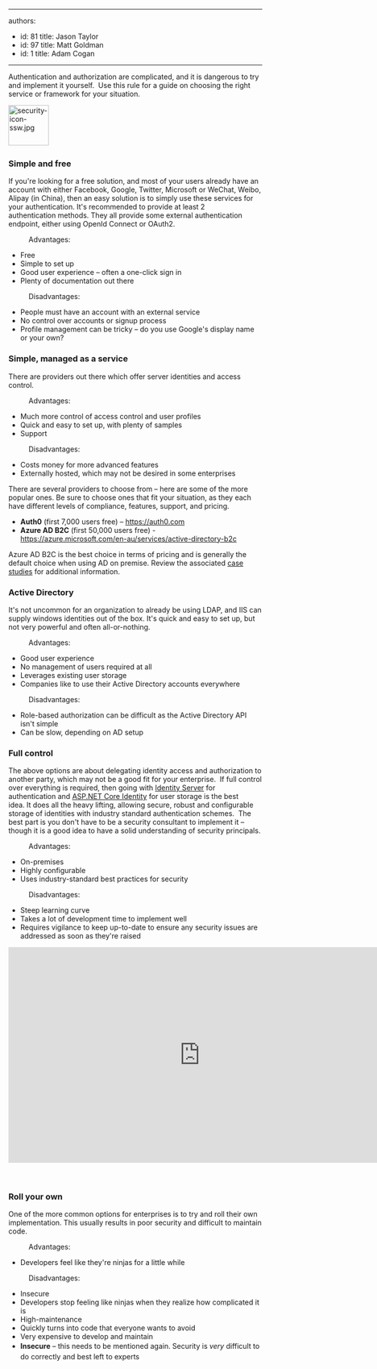 

---
authors:
  - id: 81
    title: Jason Taylor
  - id: 97
    title: Matt Goldman
  - id: 1
    title: Adam Cogan
---




<span class='intro'> <p>​Authentication and authorization are complicated, and it is dangerous to try and implement it yourself.&#160; Use this rule for a guide on choosing the right service or framework for your situation.​​<br></p><dl class="image"><dt>​<img src="/PublishingImages/security-icon-ssw.jpg" alt="security-icon-ssw.jpg" style="width&#58;80px;height&#58;80px;" />​<br></dt></dl> </span>

<h3>Simple and free</h3><p>If you're looking for a free solution, and&#160;most of your users already have an account with either Facebook, Google, Twitter,&#160;Microsoft or WeChat, Weibo, Alipay (in China), then&#160;an easy solution is to simply use these services for your authentication. It's recommended to provide at least 2 authentication&#160;methods​. ​They all provide some external authentication endpoint, either using OpenId Connect or OAuth2.</p><dd class="ssw15-rteElement-FigureGood">
   Advantages​​&#58;<br></dd><ul><li>Free</li><li>Simple to set up</li><li>Good user experience – often a one-click sign in</li><li>Plenty of documentation out there</li></ul><dd class="ssw15-rteElement-FigureBad">
   Disadvantages​​&#58;<br></dd><ul><li>People must have an account with an external service</li><li>No control over accounts or signup process</li><li>Profile management can be​ tricky – do you use Google's display name or your own?</li></ul><h3>Simple, managed as a service</h3><p>There are providers out there which offer server identities and access control.</p><dd class="ssw15-rteElement-FigureGood">
   Advantages​​​&#58;<br></dd><ul><li>Much more control of access control and user profiles</li><li>Quick and easy to set up, with plenty of samples</li><li>Support</li></ul><dd class="ssw15-rteElement-FigureBad">
   Disadvantages​&#58;<br></dd><ul><li>Costs money for more advanced features</li><li>Externally hosted, which may not be desired in some enterprises</li></ul><p>There are several providers to choose from – here are some of the more popular ones. Be sure to choose ones that fit your situation, as they each have different levels of compliance, features, support, and pricing.</p><ul><li><b>Auth0</b> (first 7,000 users free) – <a href="https&#58;//auth0.com/">https&#58;//auth0.com​</a><br></li><li><b>Azure AD B2C</b><b></b> (first 50,000 users free) - <a href="https&#58;//azure.microsoft.com/en-au/services/active-directory-b2c/">https&#58;//azure.microsoft.com/en-au/services/active-directory-b2c​</a><br></li></ul><div>Azure AD B2C is the best choice in terms of pricing and is generally the default choice when using AD on premise. Review the associated <a href="https&#58;//azure.microsoft.com/en-au/case-studies/?term=B2C">case studies</a> for additional information.​<br></div><h3>Active Directory</h3><p>It's not uncommon for an organization to already be using LDAP, and IIS can supply windows identities out of the box. It's quick and easy to set up, but not very powerful and often all-or-nothing.</p><dd class="ssw15-rteElement-FigureGood">
   Advantages​&#58;<br></dd><ul><li>Good user experience</li><li>No management of users required at all</li><li>Leverages existing user storage</li><li>Companies like to use their Active Directory accounts everywhere</li></ul><dd class="ssw15-rteElement-FigureBad">
   Disadvantages​&#58;<br></dd><ul><li>Role-based authorization can be difficult as the Active Directory API isn't simple&#160;</li><li>Can be slow, depending on AD setup</li></ul><h3 class="ssw15-rteElement-H3">Full control</h3><p>The above options are about delegating identity access and authorization to another party, which may not be a good fit for your enterprise.&#160; If full control over everything is required, then going with <a href="https&#58;//github.com/IdentityServer/IdentityServer3">Identity Server</a>&#160;for authentication and&#160;<a href="https&#58;//docs.microsoft.com/en-us/aspnet/core/security/authentication/identity?view=aspnetcore-3.0&amp;tabs=visual-studio">ASP.NET Core Identity​</a>&#160;for user storage is the best idea.&#160;It does all the heavy lifting, allowing secure, robust and configurable storage of identities with industry standard authentication schemes.&#160; The best part is you don't have to be a security consultant to implement it – though it is a good idea to have a solid understanding of security principals.</p><dd class="ssw15-rteElement-FigureGood">
   Advantages​&#58;<br></dd><ul><li>On-premises</li><li>Highly configurable</li><li>Uses industry-standard best practices for security</li></ul><dd class="ssw15-rteElement-FigureBad">
   Disadvantages​​&#58;<br></dd><ul><li>Steep learning curve</li><li>Takes a lot of development time to implement well</li><li>Requires vigilance to keep up-to-date to ensure any security issues are addressed as soon as they're raised<br></li></ul><div><div class="ms-rtestate-read ms-rte-embedcode ms-rte-embedil ms-rtestate-notify">
      <iframe width="760" height="428" src="https&#58;//www.youtube.com/embed/5OUQZAvxZuA?ecver=1" frameborder="0"></iframe>&#160;</div>
   <br>
</div><h3>Roll your own</h3><p>One of the more common options for enterprises is to try and roll their own implementation.&#160;This usually results in poor security and difficult to maintain code.</p><dd class="ssw15-rteElement-FigureGood">
   Advantages​​&#58;<br></dd><ul><li>Developers feel like they're ninjas for a little while</li></ul><dd class="ssw15-rteElement-FigureBad">
   ​​Disadvantages&#58;<br></dd><ul><li>Insecure&#160;</li><li>Developers stop feeling like ninjas when they realize how complicated it is</li><li>High-maintenance&#160;</li><li>Quickly turns into code that everyone wants to avoid</li><li>Very expensive to develop and maintain</li><li><strong>Insecure</strong> – this needs to be mentioned again. Security is <em style="line-height&#58;1.6;">very</em> difficult to do correctly and best left to experts<br></li></ul>


